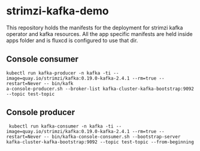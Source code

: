 # strimzi-kafka-demo
This repository holds the manifests for the deployment for strimzi kafka operator and kafka resources.
All the app specific manifests are held inside apps folder and is fluxcd is configured to use that dir.


## Console consumer

```
kubectl run kafka-producer -n kafka -ti --image=quay.io/strimzi/kafka:0.19.0-kafka-2.4.1 --rm=true --restart=Never -- bin/kafk
a-console-producer.sh --broker-list kafka-cluster-kafka-bootstrap:9092 --topic test-topic
```

## Console producer

```
 kubectl run kafka-consumer -n kafka -ti --image=quay.io/strimzi/kafka:0.19.0-kafka-2.4.1 --rm=true --restart=Never -- bin/kafka-console-consumer.sh --bootstrap-server kafka-cluster-kafka-bootstrap:9092 --topic test-topic --from-beginning
 ```